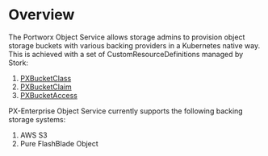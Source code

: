 # Overview

The Portworx Object Service allows storage admins to provision object storage buckets with various backing providers in a Kubernetes native way. This is achieved with a set of CustomResourceDefinitions managed by Stork:

1. [PXBucketClass](link/to/classref)
2. [PXBucketClaim](link/to/claimref)
3. [PXBucketAccess](link/to/accessref)

PX-Enterprise Object Service currently supports the following backing storage systems:

1. AWS S3
2. Pure FlashBlade Object

